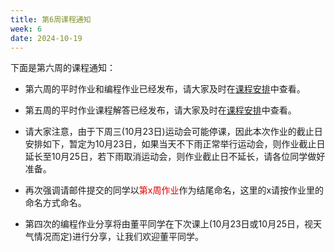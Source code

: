 ```yaml
---
title: 第6周课程通知
week: 6
date: 2024-10-19
---
```


下面是第六周的课程通知：

- 第六周的平时作业和编程作业已经发布，请大家及时在[课程安排](../schedule)中查看。

- 第五周的平时作业课程解答已经发布，请大家及时在[课程安排](../schedule)中查看。

- 请大家注意，由于下周三(10月23日)运动会可能停课，因此本次作业的截止日安排如下，暂定为10月23日，如果当天不下雨正常举行运动会，则作业截止日延长至10月25日，若下雨取消运动会，则作业截止日不延长，请各位同学做好准备。

- 再次强调请邮件提交的同学以<font color="#dd0000">第x周作业</font>作为结尾命名，这里的x请按作业里的命名方式命名。

- 第四次的编程作业分享将由董平同学在下次课上(10月23日或10月25日，视天气情况而定)进行分享，让我们欢迎董平同学。